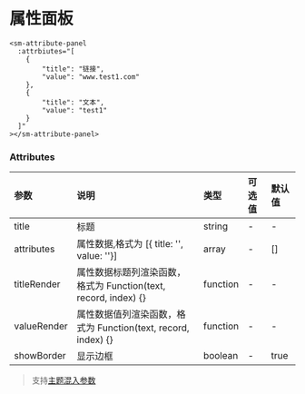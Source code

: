 # 属性面板

```vue
<sm-attribute-panel
  :attrbiutes="[
    {
        "title": "链接",
        "value": "www.test1.com"
    },
    {
        "title": "文本",
        "value": "test1"
    }
  ]"
></sm-attribute-panel>
```

### Attributes

| 参数           | 说明                                                                                   | 类型    | 可选值 | 默认值 |
| :------------- | :------------------------------------------------------------------------------------- | :------ | :----- | :----- |
| title          | 标题                                                                                   | string  | -      | -      |
| attributes     | 属性数据,格式为 [{ title: '', value: ''}]                                                                               | array   | -      | []     |
| titleRender     | 属性数据标题列渲染函数，格式为 Function(text, record, index) {}                                                                               | function   | -      | -     |
| valueRender     | 属性数据值列渲染函数，格式为 Function(text, record, index) {}                                                                              | function   | -      | -     |
| showBorder     | 显示边框                                                                               | boolean | -      | true   |

> 支持[主题混入参数](/zh/api/mixin/mixin.md#theme)
